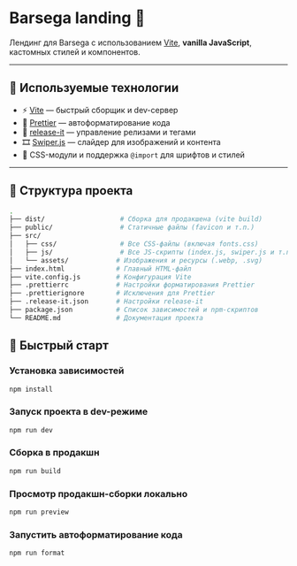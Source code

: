 # Barsega landing 🚀

Лендинг для Barsega с использованием [Vite](https://vitejs.dev/), **vanilla JavaScript**, кастомных стилей и компонентов.

---

## 🧰 Используемые технологии

- ⚡️ [Vite](https://vitejs.dev/) — быстрый сборщик и dev-сервер
- 💅 [Prettier](https://prettier.io/) — автоформатирование кода
- 🔖 [release-it](https://github.com/release-it/release-it) — управление релизами и тегами
- 🎞 [Swiper.js](https://swiperjs.com/) — слайдер для изображений и контента
- 🎨 CSS-модули и поддержка `@import` для шрифтов и стилей

---

## 📂 Структура проекта

```bash
.
├── dist/                   # Сборка для продакшена (vite build)
├── public/                 # Статичные файлы (favicon и т.п.)
├── src/
│   ├── css/                # Все CSS-файлы (включая fonts.css)
│   ├── js/                 # Все JS-скрипты (index.js, swiper.js и т.п.)
│   └── assets/            # Изображения и ресурсы (.webp, .svg)
├── index.html             # Главный HTML-файл
├── vite.config.js         # Конфигурация Vite
├── .prettierrc            # Настройки форматирования Prettier
├── .prettierignore        # Исключения для Prettier
├── .release-it.json       # Настройки release-it
├── package.json           # Список зависимостей и npm-скриптов
└── README.md              # Документация проекта
```

## 🚀 Быстрый старт

### Установка зависимостей

```bash
npm install
```

### Запуск проекта в dev-режиме

```bash
npm run dev
```

### Сборка в продакшн

```bash
npm run build
```

### Просмотр продакшн-сборки локально

```bash
npm run preview
```

### Запустить автоформатирование кода

```bash
npm run format
```
